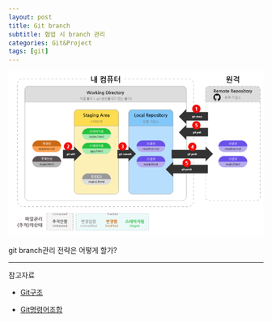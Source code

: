 ```yaml
---
layout: post
title: Git branch
subtitle: 협업 시 branch 관리
categories: Git&Project
tags: [git]
---
```


![banner](/assets/images/0806/0806-1.png)

git branch관리 전략은 어떻게 할가?



---

참고자료
- [Git구조](https://velog.io/@bbbb_0221/Git-git%EC%9D%98-%EA%B8%B0%EC%B4%88-%EA%B0%9C%EB%85%90-%EA%B5%AC%EC%A1%B0-%EA%B0%84%EB%8B%A8-%EC%82%AC%EC%9A%A9%EB%B2%95)

- [Git명령어조합](https://velog.io/@couchcoding/Git-%EC%8B%A4%EB%AC%B4%EC%97%90%EC%84%9C-%EC%82%AC%EC%9A%A9%ED%95%98%EB%8A%94-%EB%AA%85%EB%A0%B9%EC%96%B4%EB%93%A4%EC%9D%84-%EB%B9%A0%EB%A5%B4%EA%B2%8C-%EC%95%8C%EC%95%84%EB%B3%B4%EC%9E%90-1)